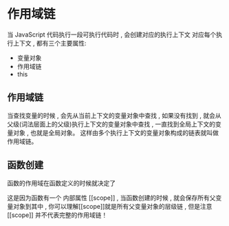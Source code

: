 # 作用域链

当 JavaScript 代码执行一段可执行代码时 , 会创建对应的执行上下文
对应每个执行上下文 , 都有三个主要属性:
- 变量对象
- 作用域链
- this

## 作用域链
当查找变量的时候 , 会先从当前上下文的变量对象中查找 , 如果没有找到 , 就会从父级(词法层面上的父级)执行上下文的变量对象中查找 , 一直找到全局上下文的变量对象 , 也就是全局对象。
这样由多个执行上下文的变量对象构成的链表就叫做作用域链。

## 函数创建
函数的作用域在函数定义的时候就决定了

这是因为函数有一个 内部属性 [[scope]] , 当函数创建的时候 , 就会保存所有父变量对象到其中 , 你可以理解[[scope]]就是所有父变量对象的层级链 , 但是注意 [[scope]] 并不代表完整的作用域链！